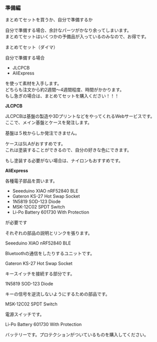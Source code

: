 ### 準備編

まとめてセットを買うか、自分で準備するか

自分で準備する場合、余計なパーツがかなり余ってしまいます。  
まとめてセットはいくつかの予備品が入っているのみなので、お得です。  

  

まとめてセット（ダイマ）

  

自分で準備する場合

- JLCPCB
- AliExpress

を使って素材を入手します。  
どちらも注文から約2週間～4週間程度、時間がかかります。  
もし急ぎの場合は、まとめてセットを購入ください！！！  

  

  

**JLCPCB**

JLCPCBは基盤の製造や3DプリントなどをやってくれるWebサービスです。  
ここで、メイン基盤とケースを発注します。  

基盤は５枚からしか発注できません。

  
ケースはSLAがおすすめです。  
これは塗装することができるので、自分の好きな色にできます。  

もし塗装する必要がない場合は、ナイロンもおすすめです。

  

**AliExpress**

各種電子部品を買います。

- Seeeduino XIAO nRF52840 BLE
- Gateron KS-27 Hot Swap Socket
- 1N5819 SOD-123 Diode
- MSK-12C02 SPDT Switch
- Li-Po Battery 601730 With Protection

が必要です

  

それぞれの部品の説明とリンクを張ります。

  

Seeeduino XIAO nRF52840 BLE

Bluetoothの通信をしたりするユニットです。

  

Gateron KS-27 Hot Swap Socket

キースイッチを接続する部分です。

  

1N5819 SOD-123 Diode

キーの信号を逆流しないようにするための部品です。

  

MSK-12C02 SPDT Switch

電源スイッチです。

  

Li-Po Battery 601730 With Protection

バッテリーです。プロテクションがついているものを購入してください。